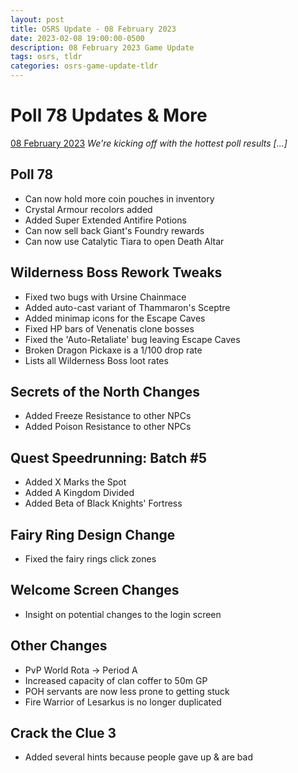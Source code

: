 ```yaml
---
layout: post
title: OSRS Update - 08 February 2023
date: 2023-02-08 19:00:00-0500
description: 08 February 2023 Game Update
tags: osrs, tldr
categories: osrs-game-update-tldr
---
```


# Poll 78 Updates & More
[08 February 2023][1]
*We're kicking off with the hottest poll results [...]*

## Poll 78
- Can now hold more coin pouches in inventory
- Crystal Armour recolors added
- Added Super Extended Antifire Potions
- Can now sell back Giant's Foundry rewards
- Can now use Catalytic Tiara to open Death Altar

## Wilderness Boss Rework Tweaks
- Fixed two bugs with Ursine Chainmace
- Added auto-cast variant of Thammaron's Sceptre
- Added minimap icons for the Escape Caves
- Fixed HP bars of Venenatis clone bosses
- Fixed the 'Auto-Retaliate' bug leaving Escape Caves
- Broken Dragon Pickaxe is a 1/100 drop rate
- Lists all Wilderness Boss loot rates

## Secrets of the North Changes
- Added Freeze Resistance to other NPCs
- Added Poison Resistance to other NPCs

## Quest Speedrunning: Batch #5
- Added X Marks the Spot
- Added A Kingdom Divided
- Added Beta of Black Knights' Fortress

## Fairy Ring Design Change
- Fixed the fairy rings click zones

## Welcome Screen Changes
- Insight on potential changes to the login screen

## Other Changes
- PvP World Rota -> Period A
- Increased capacity of clan coffer to 50m GP
- POH servants are now less prone to getting stuck
- Fire Warrior of Lesarkus is no longer duplicated

## Crack the Clue 3
- Added several hints because people gave up & are bad

[1]: https://secure.runescape.com/m=news/poll-78-updates--more?oldschool=1